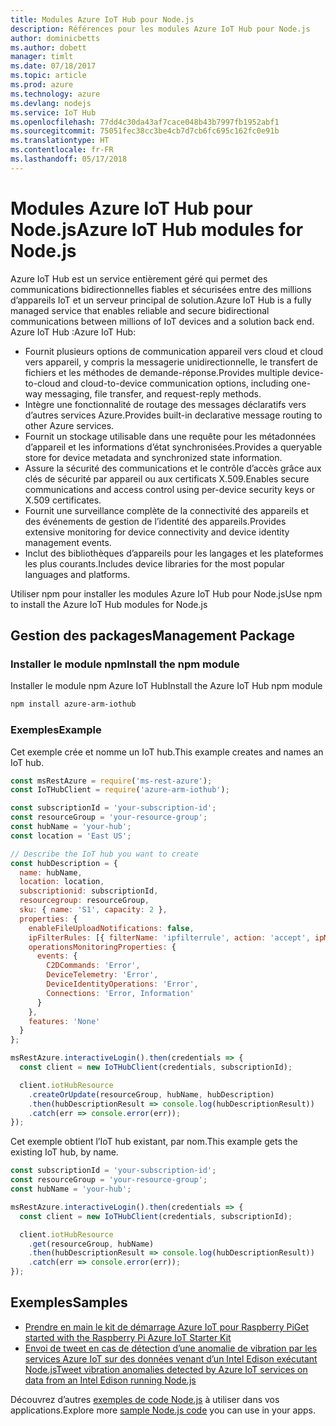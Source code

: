 ```yaml
---
title: Modules Azure IoT Hub pour Node.js
description: Références pour les modules Azure IoT Hub pour Node.js
author: dominicbetts
ms.author: dobett
manager: timlt
ms.date: 07/18/2017
ms.topic: article
ms.prod: azure
ms.technology: azure
ms.devlang: nodejs
ms.service: IoT Hub
ms.openlocfilehash: 77dd4c30da43af7cace048b43b7997fb1952abf1
ms.sourcegitcommit: 75051fec38cc3be4cb7d7cb6fc695c162fc0e91b
ms.translationtype: HT
ms.contentlocale: fr-FR
ms.lasthandoff: 05/17/2018
---
```

# <a name="azure-iot-hub-modules-for-nodejs"></a><span data-ttu-id="90f75-103">Modules Azure IoT Hub pour Node.js</span><span class="sxs-lookup"><span data-stu-id="90f75-103">Azure IoT Hub modules for Node.js</span></span>

<span data-ttu-id="90f75-104">Azure IoT Hub est un service entièrement géré qui permet des communications bidirectionnelles fiables et sécurisées entre des millions d’appareils IoT et un serveur principal de solution.</span><span class="sxs-lookup"><span data-stu-id="90f75-104">Azure IoT Hub is a fully managed service that enables reliable and secure bidirectional communications between millions of IoT devices and a solution back end.</span></span> <span data-ttu-id="90f75-105">Azure IoT Hub :</span><span class="sxs-lookup"><span data-stu-id="90f75-105">Azure IoT Hub:</span></span>
- <span data-ttu-id="90f75-106">Fournit plusieurs options de communication appareil vers cloud et cloud vers appareil, y compris la messagerie unidirectionnelle, le transfert de fichiers et les méthodes de demande-réponse.</span><span class="sxs-lookup"><span data-stu-id="90f75-106">Provides multiple device-to-cloud and cloud-to-device communication options, including one-way messaging, file transfer, and request-reply methods.</span></span>
- <span data-ttu-id="90f75-107">Intègre une fonctionnalité de routage des messages déclaratifs vers d’autres services Azure.</span><span class="sxs-lookup"><span data-stu-id="90f75-107">Provides built-in declarative message routing to other Azure services.</span></span>
- <span data-ttu-id="90f75-108">Fournit un stockage utilisable dans une requête pour les métadonnées d’appareil et les informations d’état synchronisées.</span><span class="sxs-lookup"><span data-stu-id="90f75-108">Provides a queryable store for device metadata and synchronized state information.</span></span>
- <span data-ttu-id="90f75-109">Assure la sécurité des communications et le contrôle d’accès grâce aux clés de sécurité par appareil ou aux certificats X.509.</span><span class="sxs-lookup"><span data-stu-id="90f75-109">Enables secure communications and access control using per-device security keys or X.509 certificates.</span></span>
- <span data-ttu-id="90f75-110">Fournit une surveillance complète de la connectivité des appareils et des événements de gestion de l’identité des appareils.</span><span class="sxs-lookup"><span data-stu-id="90f75-110">Provides extensive monitoring for device connectivity and device identity management events.</span></span>
- <span data-ttu-id="90f75-111">Inclut des bibliothèques d’appareils pour les langages et les plateformes les plus courants.</span><span class="sxs-lookup"><span data-stu-id="90f75-111">Includes device libraries for the most popular languages and platforms.</span></span>

<span data-ttu-id="90f75-112">Utiliser npm pour installer les modules Azure IoT Hub pour Node.js</span><span class="sxs-lookup"><span data-stu-id="90f75-112">Use npm to install the Azure IoT Hub modules for Node.js</span></span>

## <a name="management-package"></a><span data-ttu-id="90f75-113">Gestion des packages</span><span class="sxs-lookup"><span data-stu-id="90f75-113">Management Package</span></span>

### <a name="install-the-npm-module"></a><span data-ttu-id="90f75-114">Installer le module npm</span><span class="sxs-lookup"><span data-stu-id="90f75-114">Install the npm module</span></span>

<span data-ttu-id="90f75-115">Installer le module npm Azure IoT Hub</span><span class="sxs-lookup"><span data-stu-id="90f75-115">Install the Azure IoT Hub npm module</span></span>

```bash
npm install azure-arm-iothub
```

### <a name="example"></a><span data-ttu-id="90f75-116">Exemples</span><span class="sxs-lookup"><span data-stu-id="90f75-116">Example</span></span>

<span data-ttu-id="90f75-117">Cet exemple crée et nomme un IoT hub.</span><span class="sxs-lookup"><span data-stu-id="90f75-117">This example creates and names an IoT hub.</span></span>

```javascript
const msRestAzure = require('ms-rest-azure');
const IoTHubClient = require('azure-arm-iothub');

const subscriptionId = 'your-subscription-id';
const resourceGroup = 'your-resource-group';
const hubName = 'your-hub';
const location = 'East US';

// Describe the IoT hub you want to create
const hubDescription = {
  name: hubName,
  location: location,
  subscriptionid: subscriptionId,
  resourcegroup: resourceGroup,
  sku: { name: 'S1', capacity: 2 },
  properties: {
    enableFileUploadNotifications: false,
    ipFilterRules: [{ filterName: 'ipfilterrule', action: 'accept', ipMask: '0.0.0.0/0' }],
    operationsMonitoringProperties: {
      events: {
        C2DCommands: 'Error',
        DeviceTelemetry: 'Error',
        DeviceIdentityOperations: 'Error',
        Connections: 'Error, Information'
      }
    },
    features: 'None'
  }
};

msRestAzure.interactiveLogin().then(credentials => {
  const client = new IoTHubClient(credentials, subscriptionId);

  client.iotHubResource
    .createOrUpdate(resourceGroup, hubName, hubDescription)
    .then(hubDescriptionResult => console.log(hubDescriptionResult))
    .catch(err => console.error(err));
});
```

<span data-ttu-id="90f75-118">Cet exemple obtient l’IoT hub existant, par nom.</span><span class="sxs-lookup"><span data-stu-id="90f75-118">This example gets the existing IoT hub, by name.</span></span>

```javascript
const subscriptionId = 'your-subscription-id';
const resourceGroup = 'your-resource-group';
const hubName = 'your-hub';

msRestAzure.interactiveLogin().then(credentials => {
  const client = new IoTHubClient(credentials, subscriptionId);

  client.iotHubResource
    .get(resourceGroup, hubName)
    .then(hubDescriptionResult => console.log(hubDescriptionResult))
    .catch(err => console.error(err));
});
```

## <a name="samples"></a><span data-ttu-id="90f75-119">Exemples</span><span class="sxs-lookup"><span data-stu-id="90f75-119">Samples</span></span>

- [<span data-ttu-id="90f75-120">Prendre en main le kit de démarrage Azure IoT pour Raspberry Pi</span><span class="sxs-lookup"><span data-stu-id="90f75-120">Get started with the Raspberry Pi Azure IoT Starter Kit</span></span>](https://azure.microsoft.com/resources/samples/iot-remote-monitoring-node-raspberrypi-getstartedkit/)
- [<span data-ttu-id="90f75-121">Envoi de tweet en cas de détection d’une anomalie de vibration par les services Azure IoT sur des données venant d’un Intel Edison exécutant Node.js</span><span class="sxs-lookup"><span data-stu-id="90f75-121">Tweet vibration anomalies detected by Azure IoT services on data from an Intel Edison running Node.js</span></span>](https://azure.microsoft.com/resources/samples/iot-hub-nodejs-intel-edison-vibration-anomaly-detection/)

<span data-ttu-id="90f75-122">Découvrez d’autres [exemples de code Node.js](https://azure.microsoft.com/resources/samples/?platform=nodejs) à utiliser dans vos applications.</span><span class="sxs-lookup"><span data-stu-id="90f75-122">Explore more [sample Node.js code](https://azure.microsoft.com/resources/samples/?platform=nodejs) you can use in your apps.</span></span>
